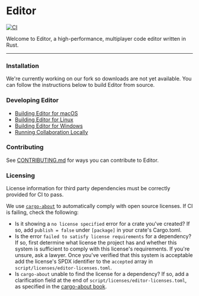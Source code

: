 # Editor

[![CI](https://github.com/the-code-editor-company/editor/actions/workflows/ci.yml/badge.svg)](https://github.com/the-code-editor-company/editor/actions/workflows/ci.yml)

Welcome to Editor, a high-performance, multiplayer code editor written in Rust.

---

### Installation

We're currently working on our fork so downloads are not yet available. You can follow the instructions below to build Editor from source.

### Developing Editor

- [Building Editor for macOS](./docs/src/development/macos.md)
- [Building Editor for Linux](./docs/src/development/linux.md)
- [Building Editor for Windows](./docs/src/development/windows.md)
- [Running Collaboration Locally](./docs/src/development/local-collaboration.md)

### Contributing

See [CONTRIBUTING.md](./CONTRIBUTING.md) for ways you can contribute to Editor.

### Licensing

License information for third party dependencies must be correctly provided for CI to pass.

We use [`cargo-about`](https://github.com/EmbarkStudios/cargo-about) to automatically comply with open source licenses. If CI is failing, check the following:

- Is it showing a `no license specified` error for a crate you've created? If so, add `publish = false` under `[package]` in your crate's Cargo.toml.
- Is the error `failed to satisfy license requirements` for a dependency? If so, first determine what license the project has and whether this system is sufficient to comply with this license's requirements. If you're unsure, ask a lawyer. Once you've verified that this system is acceptable add the license's SPDX identifier to the `accepted` array in `script/licenses/editor-licenses.toml`.
- Is `cargo-about` unable to find the license for a dependency? If so, add a clarification field at the end of `script/licenses/editor-licenses.toml`, as specified in the [cargo-about book](https://embarkstudios.github.io/cargo-about/cli/generate/config.html#crate-configuration).
